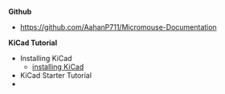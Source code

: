 **Github** 
- https://github.com/AahanP711/Micromouse-Documentation

**KiCad Tutorial**
- Installing KiCad
	- [installing KiCad](https://docs.google.com/document/d/1HKX35Z9dQBu9zBemlAzxbzjGxq4VL6n00p6JnvmTeCc/edit?usp=sharing)
- KiCad Starter Tutorial
- 